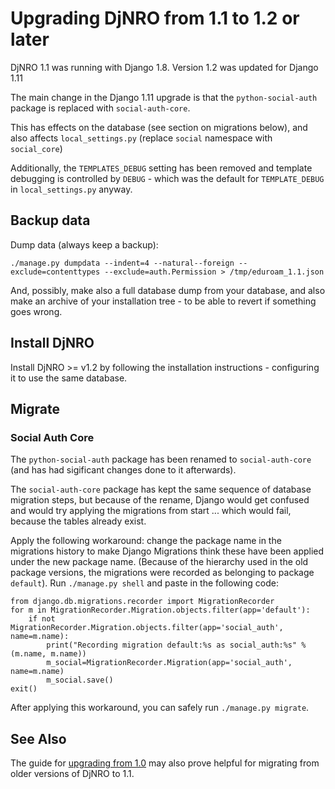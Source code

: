 # Upgrading DjNRO from 1.1 to 1.2 or later

DjNRO 1.1 was running with Django 1.8. Version 1.2 was updated for Django 1.11

The main change in the Django 1.11 upgrade is that the `python-social-auth` package is replaced with `social-auth-core`.

This has effects on the database (see section on migrations below), and also affects `local_settings.py` (replace `social` namespace with `social_core`)

Additionally, the `TEMPLATES_DEBUG` setting has been removed and template debugging is controlled by `DEBUG` - which was the default for `TEMPLATE_DEBUG` in `local_settings.py` anyway.

## Backup data

Dump data (always keep a backup):

	./manage.py dumpdata --indent=4 --natural--foreign --exclude=contenttypes --exclude=auth.Permission > /tmp/eduroam_1.1.json

And, possibly, make also a full database dump from your database, and also make
an archive of your installation tree - to be able to revert if something goes
wrong.


## Install DjNRO

Install DjNRO >= v1.2 by following the installation instructions - configuring it to use the same database.


## Migrate

### Social Auth Core

The `python-social-auth` package has been renamed to `social-auth-core` (and has had sigificant changes done to it afterwards).

The `social-auth-core` package has kept the same sequence of database migration steps, but because of the rename, Django would get confused and would try applying the migrations from start ... which would fail, because the tables already exist.

Apply the following workaround: change the package name in the migrations history to make Django Migrations think these have been applied under the new package name.   (Because of the hierarchy used in the old package versions, the migrations were recorded as belonging to package `default`).  Run `./manage.py shell` and paste in the following code:

    from django.db.migrations.recorder import MigrationRecorder
    for m in MigrationRecorder.Migration.objects.filter(app='default'):
        if not MigrationRecorder.Migration.objects.filter(app='social_auth', name=m.name):
            print("Recording migration default:%s as social_auth:%s" % (m.name, m.name))
            m_social=MigrationRecorder.Migration(app='social_auth', name=m.name)
            m_social.save()
    exit()

After applying this workaround, you can safely run `./manage.py migrate`.

## See Also

The guide for [upgrading from 1.0](upgrading-from-1.0.md) may also prove helpful for migrating from older versions of DjNRO to 1.1.
